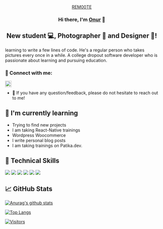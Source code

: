 
<p align="center">
  <a href="https://www.rem00te.com/" target="_blank" rel="noreferrer">REM00TE</a>
</p>

<h3 align="center">
Hi there, I'm <a href="https://www.rem00te.com" target="_blank" rel="noreferrer">Onur</a> 👋
</h3>

<h2 align="center">
New student 💻, Photographer 📸 and Designer 🎨!
</h2> 

learning to write a few lines of code. He's a regular person who takes pictures every once in a while. A college dropout software developer who is passionate about learning and pursuing education.

### 🤝 Connect with me:

<a href="https://www.linkedin.com/in/onur-altintop/"></a>
<a href="https://instagram.com/rem00te"></a>
<a href="https://patika.dev/rem00te"><img align="left" src="https://global-uploads.webflow.com/6097e0eca1e87557da031fef/609859a191abe5d64b17fed3_Patika%20logo-p-500.png" alt="rem00te | Patika.dev" width="21px"/></a>
<br>
- 💬 If you have any question/feedback, please do not hesitate to reach out to me!

## 🌱 I'm currently learning

- Trying to find new projects
- I am taking React-Native trainings
- Wordpress Woocommerce
- I write personal blog posts
- I am taking trainings on Patika.dev.

## 💼 Technical Skills

![](https://img.shields.io/badge/Code-React-informational?style=flat&logo=react&color=61DAFB)
![](https://img.shields.io/badge/Code-JavaScript-informational?style=flat&logo=JavaScript&color=F7DF1E)
![](https://img.shields.io/badge/Code-HTML5-informational?style=flat&logo=HTML5&color=E34F26)
![](https://img.shields.io/badge/Style-Bootstrap-informational?style=flat&logo=Bootstrap&color=7952B3)
![](https://img.shields.io/badge/Style-CSS3-informational?style=flat&logo=CSS3&color=1572B6)
![](https://img.shields.io/badge/WordPress-%23117AC9.svg?style=flat&logo=Wordpress&color=7952B3)
</br>


## 📈 GitHub Stats 

[![Anurag's github stats](https://github-readme-stats.vercel.app/api?username=rem00te)](https://github.com/rem00te)

[![Top Langs](https://github-readme-stats.vercel.app/api/top-langs/?username=rem00te&layout=compact)](https://github.com/rem00te)

[![Visitors](https://visitor-badge.glitch.me/badge?page_id=rem00te.rem00te)](https://www.rem00te.com/)

